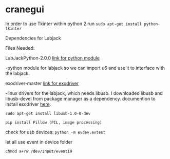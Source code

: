# cranegui

In order to use Tkinter within python 2 run ```sudo apt-get install python-tkinter```

Dependencies for Labjack

Files Needed:

LabJackPython-2.0.0 [link for python module](https://labjack.com/support/software/examples/ud/labjackpython)

  -python module for labjack so we can import u6 and use it to interface with the labjack.
  
exodriver-master [link for exodriver](https://labjack.com/support/software/installers/ud)

  -linux drivers for the labjack, which needs libusb. I downloaded libusb and libusb-devel from package manager as a    dependency.
  documention to install exodriver [here](https://labjack.com/support/software/installers/exodriver).
  
  ```sudo apt-get install libusb-1.0-0-dev```
  
  ```pip install Pillow (PIL, image processing)```
  
  check for usb devices: ```python -m evdev.evtest```
  
  let all use event in device folder
  
  ```chmod a+rw /dev/input/event19```

